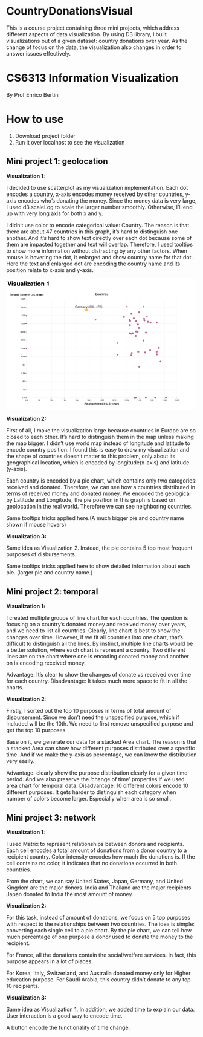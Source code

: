 # CountryDonationsVisual

This is a course project containing three mini projects, which address different aspects of data visualization. By using D3 library, I built visualizations out of a given dataset: country donations over year. As the change of focus on the data, the visualization also changes in order to answer issues effectively.  



# CS6313 Information Visualization

By Prof Enrico Bertini

# How to use

 1. Download project folder
 2. Run it over localhost to see the visualization

## Mini project 1: geolocation


**Visualization 1:**

I decided to use scatterplot as my visualization implementation. Each dot encodes a country, x-axis encodes money received by other countries, y-axis encodes who’s donating the money. Since the money data is very large, I used d3.scaleLog to scale the larger number smoothly. Otherwise, I’ll end up with very long axis for both x and y.

I didn’t use color to encode categorical value: Country. The reason is that there are about 47 countries in this graph, it’s hard to distinguish one another. And it’s hard to show text directly over each dot because some of them are impacted together and text will overlap. Therefore, I used tooltips to show more information without distracting by any other factors. When mouse is hovering the dot, it enlarged and show country name for that dot. Here the text and enlarged dot are encoding the country name and its position relate to x-axis and y-axis.

![alt text](https://github.com/zzyrd/CountryDonationsVisual/blob/master/Screenshots/project_geo/visualization%201.png "Logo Title Text 1")

**Visualization 2:**

First of all, I make the visualization large because countries in Europe are so closed to each other. It’s hard to distinguish them in the map unless making the map bigger. I didn’t use world map instead of longitude and latitude to encode country position. I found this is easy to draw my visualization and the shape of countries doesn’t matter to this problem, only about its geographical location, which is encoded by longitude(x-axis) and latitude (y-axis).

Each country is encoded by a pie chart, which contains only two categories: received and donated. Therefore, we can see how a countries distributed in terms of received money and donated money. We encoded the geological by Latitude and Longitude, the pie position in this graph is based on geolocation in the real world. Therefore we can see neighboring countries.

Same tooltips tricks applied here.(A much bigger pie and country name shown if mouse hovers)


**Visualization 3:**

Same idea as Visualization 2. Instead, the pie contains 5 top most frequent purposes of disbursements.

Same tooltips tricks applied here to show detailed information about each pie. (larger pie and country name.)

## Mini project 2: temporal


**Visualization 1:**

I created multiple groups of line chart for each countries. The question is focusing on a country’s donated money and received money over years, and we need to list all countries. Clearly, line chart is best to show the changes over time. However, if we fit all countries into one chart, that’s difficult to distinguish all the lines. By instinct, multiple line charts would be a better solution, where each chart is represent a country. Two different lines are on the chart where one is encoding donated money and another on is encoding received money.

Advantage: It’s clear to show the changes of donate vs received over time for each country.
Disadvantage: It takes much more space to fit in all the charts.



**Visualization 2:**

Firstly, I sorted out the top 10 purposes in terms of total amount of disbursement. Since we don’t need the unspecified purpose, which if included will be the 10th. We need to first remove unspecified purpose and get the top 10 purposes.

Base on it, we generate our data for a stacked Area chart. The reason is that a stacked Area can show how different purposes distributed over a specific time.  And if we make the y-axis as percentage, we can know the distribution very easily.

Advantage: clearly show the purpose distribution clearly for a given time period. And we also preserve the ‘change of time’ properties if we used area chart for temporal data.
Disadvantage: 10 different colors encode 10 different purposes. It gets harder to distinguish each category when number of colors become larger. Especially when area is so small.

## Mini project 3: network

**Visualization 1:**

I used Matrix to represent relationships between donors and recipients. Each cell encodes a total amount of donations from a donor country to a recipient country. Color intensity encodes how much the donations is. If the cell contains no color, it indicates that no donations occurred in both countries.

From the chart, we can say United States, Japan, Germany, and United Kingdom are the major donors. India and Thailand are the major recipients. Japan donated to India the most amount of money.


**Visualization 2:**

For this task, instead of amount of donations, we focus on 5 top purposes with respect to the relationships between two countries. The idea is simple: converting each single cell to a pie chart. By the pie chart, we can tell how much percentage of one purpose a donor used to donate the money to the recipient.

For France, all the donations contain the social/welfare services. In fact, this purpose appears in a lot of places.

For Korea, Italy, Switzerland, and Australia donated money only for Higher education purpose.
For Saudi Arabia, this country didn’t donate to any top 10 recipients.


**Visualization 3:**

Same idea as Visualization 1. In addition, we added time to explain our data. User interaction is a good way to encode time.

A button encode the functionality of time change.
